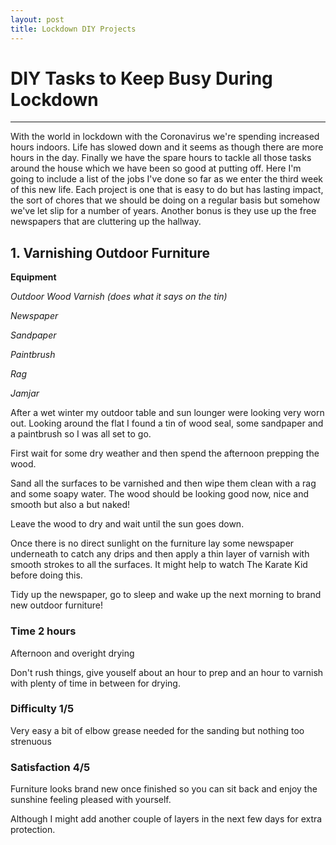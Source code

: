 ```yaml
---
layout: post
title: Lockdown DIY Projects
---
```


# DIY Tasks to Keep Busy During Lockdown

-----


With the world in lockdown with the Coronavirus we're spending increased hours indoors. Life has slowed down and it seems as though there are more hours in the day. Finally we have the spare hours to tackle all those tasks around the house which we have been so good at putting off.
Here I'm going to include a list of the jobs I've done so far as we enter the third week of this new life. Each project is one that is easy to do but has lasting impact, the sort of chores that we should be doing on a regular basis but somehow we've let slip for a number of years. Another bonus is they use up the free newspapers that are cluttering up the hallway.

## 1. Varnishing Outdoor Furniture

**Equipment**

*Outdoor Wood Varnish (does what it says on the tin)*

*Newspaper*

*Sandpaper*

*Paintbrush*

*Rag*

*Jamjar*



After a wet winter my outdoor table and sun lounger were looking very worn out. Looking around the flat I found a tin of wood seal, some sandpaper and a paintbrush so I was all set to go.

First wait for some dry weather and then spend the afternoon prepping the wood.

Sand all the surfaces to be varnished and then wipe them clean with a rag and some soapy water. The wood should be looking good now, nice and smooth but also a but naked!

Leave the wood to dry and wait until the sun goes down.

Once there is no direct sunlight on the furniture lay some newspaper underneath to catch any drips and then apply a thin layer of varnish with smooth strokes to all the surfaces. It might help to watch The Karate Kid before doing this.

Tidy up the newspaper, go to sleep and wake up the next morning to brand new outdoor furniture!

### Time 2 hours

Afternoon and overight drying

Don't rush things, give youself about an hour to prep and an hour to varnish with plenty of time in between for drying.

### Difficulty 1/5

Very easy a bit of elbow grease needed for the sanding but nothing too strenuous

### Satisfaction 4/5

Furniture looks brand new once finished so you can sit back and enjoy the sunshine feeling pleased with yourself.

Although I might add another couple of layers in the next few days for extra protection.
